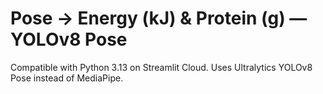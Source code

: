 # Pose → Energy (kJ) & Protein (g) — YOLOv8 Pose
Compatible with Python 3.13 on Streamlit Cloud. Uses Ultralytics YOLOv8 Pose instead of MediaPipe.
